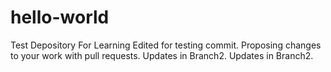 # hello-world
Test Depository For Learning
Edited for testing commit.
Proposing changes to your work with pull requests.
Updates in Branch2. Updates in Branch2.
